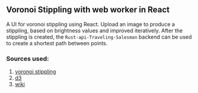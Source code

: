 ## Voronoi Stippling with web worker in React
A UI for voronoi stippling using React. Upload an image to produce a stippling, based on brightness values and improved iteratively. After the stippling is created, the `Rust-api-Traveling-Salesman` backend can be used to create a shortest path between points. 

### Sources used: 
1. [voronoi stippling](https://www.cs.ubc.ca/labs/imager/tr/2002/secord2002b/secord.2002b.pdf)
2. [d3](https://observablehq.com/@mbostock/voronoi-stippling)
3. [wiki](https://en.wikipedia.org/wiki/Voronoi_diagram)
